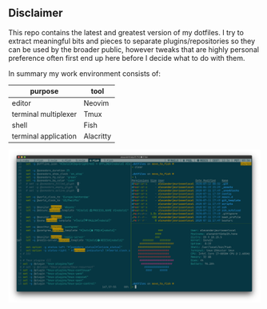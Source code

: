 ## Disclaimer

This repo contains the latest and greatest version of my dotfiles.
I try to extract meaningful bits and pieces to separate plugins/repositories so they can be used by the broader public, however tweaks that are highly personal preference often first end up here before I decide what to do with them.

In summary my work environment consists of:

| purpose | tool |
|---------|------|
| editor | Neovim |
| terminal multiplexer | Tmux |
| shell | Fish |
| terminal application | Alacritty |

![image](https://raw.githubusercontent.com/alexanderjeurissen/dotfiles/main/_assets/screenshots/solarized8_fish.png)
